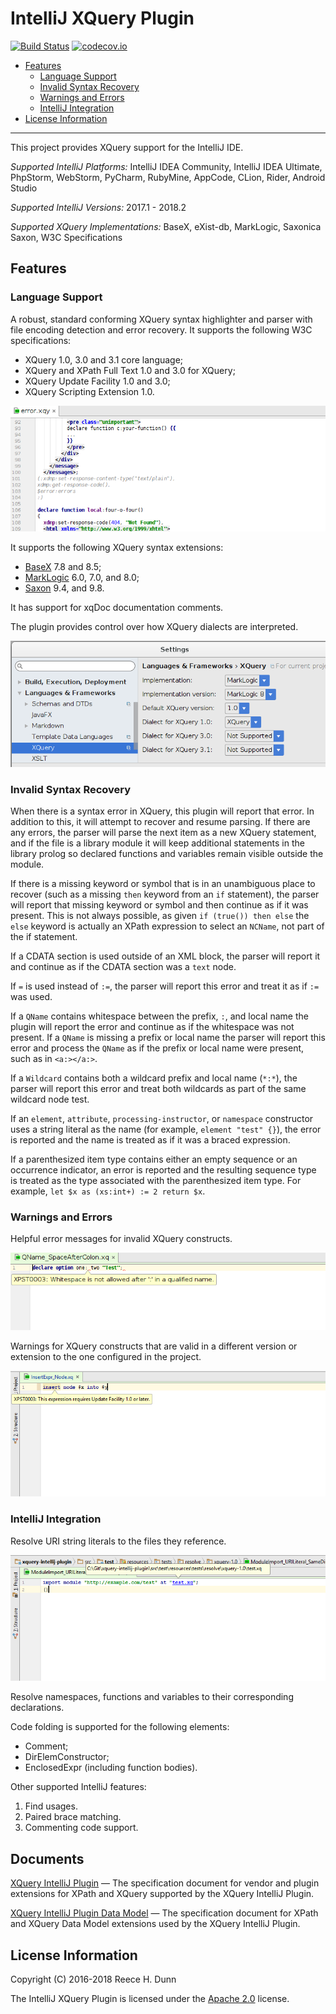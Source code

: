# IntelliJ XQuery Plugin

[![Build Status](https://travis-ci.org/rhdunn/xquery-intellij-plugin.svg)](https://travis-ci.org/rhdunn/xquery-intellij-plugin)
[![codecov.io](https://codecov.io/github/rhdunn/xquery-intellij-plugin/coverage.svg)](https://codecov.io/github/rhdunn/xquery-intellij-plugin)

- [Features](#features)
  - [Language Support](#language-support)
  - [Invalid Syntax Recovery](#invalid-syntax-recovery)
  - [Warnings and Errors](#warnings-and-errors)
  - [IntelliJ Integration](#intellij-integration)
- [License Information](#license-information)

----------

This project provides XQuery support for the IntelliJ IDE.

_Supported IntelliJ Platforms:_ IntelliJ IDEA Community, IntelliJ IDEA Ultimate,
PhpStorm, WebStorm, PyCharm, RubyMine, AppCode, CLion, Rider, Android Studio

_Supported IntelliJ Versions:_ 2017.1 - 2018.2

_Supported XQuery Implementations:_ BaseX, eXist-db, MarkLogic, Saxonica Saxon,
W3C Specifications

## Features

### Language Support

A robust, standard conforming XQuery syntax highlighter and parser with file encoding
detection and error recovery. It supports the following W3C specifications:

*  XQuery 1.0, 3.0 and 3.1 core language;
*  XQuery and XPath Full Text 1.0 and 3.0 for XQuery;
*  XQuery Update Facility 1.0 and 3.0;
*  XQuery Scripting Extension 1.0.

![Syntax Highlighting](images/syntax-highlighting.png)

It supports the following XQuery syntax extensions:

*  [BaseX](docs/XQuery%20IntelliJ%20Plugin.md#c1-basex-vendor-extensions) 7.8 and 8.5;
*  [MarkLogic](docs/XQuery%20IntelliJ%20Plugin.md#c2-marklogic-vendor-extensions) 6.0, 7.0, and 8.0;
*  [Saxon](docs/XQuery%20IntelliJ%20Plugin.md#c3-saxon-vendor-extensions) 9.4, and 9.8.

It has support for xqDoc documentation comments.

The plugin provides control over how XQuery dialects are interpreted.

![XQuery Settings](images/xquery-settings.png)

### Invalid Syntax Recovery

When there is a syntax error in XQuery, this plugin will report that error. In
addition to this, it will attempt to recover and resume parsing. If there are
any errors, the parser will parse the next item as a new XQuery statement, and
if the file is a library module it will keep additional statements in the library
prolog so declared functions and variables remain visible outside the module.

If there is a missing keyword or symbol that is in an unambiguous place to
recover (such as a missing `then` keyword from an `if` statement), the parser
will report that missing keyword or symbol and then continue as if it was
present. This is not always possible, as given `if (true()) then else` the
`else` keyword is actually an XPath expression to select an `NCName`, not part
of the if statement.

If a CDATA section is used outside of an XML block, the parser will report it
and continue as if the CDATA section was a `text` node.

If `=` is used instead of `:=`, the parser will report this error and treat it
as if `:=` was used.

If a `QName` contains whitespace between the prefix, `:`, and local name the
plugin will report the error and continue as if the whitespace was not present.
If a `QName` is missing a prefix or local name the parser will report this error
and process the `QName` as if the prefix or local name were present, such as in
`<a:></a:>`.

If a `Wildcard` contains both a wildcard prefix and local name (`*:*`), the
parser will report this error and treat both wildcards as part of the same
wildcard node test.

If an `element`, `attribute`, `processing-instructor`, or `namespace` constructor
uses a string literal as the name (for example, `element "test" {}`), the error
is reported and the name is treated as if it was a braced expression.

If a parenthesized item type contains either an empty sequence or an occurrence
indicator, an error is reported and the resulting sequence type is treated as
the type associated with the parenthesized item type. For example,
`let $x as (xs:int+) := 2 return $x`.

### Warnings and Errors

Helpful error messages for invalid XQuery constructs.

![Error Messages](images/error-messages.png)

Warnings for XQuery constructs that are valid in a different version or extension
to the one configured in the project.

![Require Different Version](images/require-different-version.png)

### IntelliJ Integration

Resolve URI string literals to the files they reference.

![Resolve URI Literals](images/resolve-uriliteral.png)

Resolve namespaces, functions and variables to their corresponding declarations.

Code folding is supported for the following elements:

*  Comment;
*  DirElemConstructor;
*  EnclosedExpr (including function bodies).

Other supported IntelliJ features:

1.  Find usages.
2.  Paired brace matching.
3.  Commenting code support.

## Documents

[XQuery IntelliJ Plugin](docs/XQuery%20IntelliJ%20Plugin.md) &mdash;
The specification document for vendor and plugin extensions for XPath
and XQuery supported by the XQuery IntelliJ Plugin.

[XQuery IntelliJ Plugin Data Model](docs/XQuery%20IntelliJ%20Plugin%20Data%20Model.md)
&mdash; The specification document for XPath and XQuery Data Model
extensions used by the XQuery IntelliJ Plugin.

## License Information

Copyright (C) 2016-2018 Reece H. Dunn

The IntelliJ XQuery Plugin is licensed under the [Apache 2.0](LICENSE)
license.
